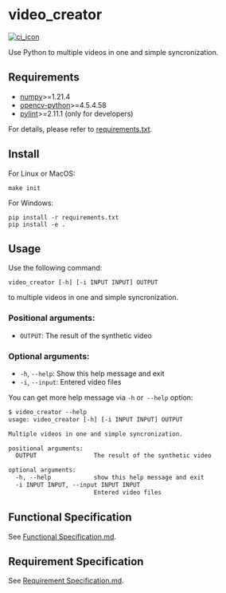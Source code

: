 # video_creator

[![ci_icon]][ci_link]

Use Python to multiple videos in one and simple syncronization.

## Requirements

- [numpy]>=1.21.4
- [opencv-python]>=4.5.4.58
- [pylint]>=2.11.1 (only for developers)

For details, please refer to [requirements.txt].

## Install

For Linux or MacOS:

```shell
make init
```

For Windows:

```shell
pip install -r requirements.txt
pip install -e .
```

## Usage

Use the following command:

```shell
video_creator [-h] [-i INPUT INPUT] OUTPUT
```

to multiple videos in one and simple syncronization.

### Positional arguments:

- `OUTPUT`: The result of the synthetic video

### Optional arguments:

  - `-h`, `--help`: Show this help message and exit
  - `-i`, `--input`: Entered video files

You can get more help message via `-h` or` --help` option:

```txt
$ video_creator --help
usage: video_creator [-h] [-i INPUT INPUT] OUTPUT

Multiple videos in one and simple syncronization.

positional arguments:
  OUTPUT                The result of the synthetic video

optional arguments:
  -h, --help            show this help message and exit
  -i INPUT INPUT, --input INPUT INPUT
                        Entered video files
```

## Functional Specification

See [Functional Specification.md][functional_specification].

## Requirement Specification

See [Requirement Specification.md][requirement_specification].


<!-- badge -->

[ci_icon]: https://github.com/SDM-2021-16-SpongeBob/video_creator/actions/workflows/build.yml/badge.svg
[ci_link]: https://github.com/SDM-2021-16-SpongeBob/video_creator/actions/workflows/build.yml

<!-- links -->
[requirements.txt]: https://github.com/SDM-2021-16-SpongeBob/video_creator/blob/main/requirements.txt
[numpy]: https://pypi.org/project/numpy
[opencv-python]: https://pypi.org/project/opencv-python
[pylint]: https://pypi.org/project/pylint
[functional_specification]: https://github.com/SDM-2021-16-SpongeBob/video_creator/blob/main/docs/Functional%20Specification.md
[requirement_specification]: https://github.com/SDM-2021-16-SpongeBob/video_creator/blob/main/docs/Requirement%20Specification.md
